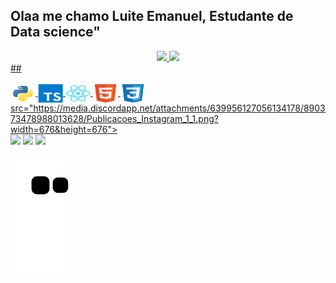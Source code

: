 ##                         Olaa me chamo Luite Emanuel, Estudante de Data science" 
<div align="center">
  <a href="https://github.com/luiteemanuel">
  <img height="180em" src="https://github-readme-stats.vercel.app/api?username=luiteemanuel&show_icons=true&theme=dracula&include_all_commits=true&count_private=true"/>
  <img height="180em" src="https://github-readme-stats.vercel.app/api/top-langs/?username=luiteemanuel&layout=compact&langs_count=7&theme=dracula"/>
</div>
  ##
 <div style="display: inline_block"><br>
   <img align="center" alt="Rafa-Python" height="30" width="40" src="https://raw.githubusercontent.com/devicons/devicon/master/icons/python/python-original.svg">
  <img align="center" alt="luite-sql" height="30" width="40" src="https://raw.githubusercontent.com/devicons/devicon/master/icons/typescript/typescript-plain.svg">
  <img align="center" alt="luite-postgres" height="30" width="40" src="https://raw.githubusercontent.com/devicons/devicon/master/icons/react/react-original.svg">
  <img align="center" alt="luite-HTML" height="30" width="40" src="https://raw.githubusercontent.com/devicons/devicon/master/icons/html5/html5-original.svg">
  <img align="center" alt="luite-CSS" height="30" width="40" src="https://raw.githubusercontent.com/devicons/devicon/master/icons/css3/css3-original.svg">
 src="https://media.discordapp.net/attachments/639956127056134178/890373478988013628/Publicacoes_Instagram_1_1.png?width=676&height=676">
</div>

<div> 
  <a href="https://instagram.com/luiteemanuel" target="_blank"><img src="https://img.shields.io/badge/-Instagram-%23E4405F?style=for-the-badge&logo=instagram&logoColor=white" target="_blank"></a>
  <a href = "mailto:luiteemanuel@hotmail.com"><img src="https://img.shields.io/badge/-Gmail-%23333?style=for-the-badge&logo=gmail&logoColor=white" target="_blank"></a>
  <a href="https://www.linkedin.com/in/luite-emanuel-077716181/" target="_blank"><img src="https://img.shields.io/badge/-LinkedIn-%230077B5?style=for-the-badge&logo=linkedin&logoColor=white" target="_blank"></a> 
 
  ![Snake animation](https://github.com/rafaballerini/rafaballerini/blob/output/github-contribution-grid-snake.svg)
 
</div>
